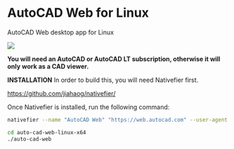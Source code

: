 # AutoCAD Web for Linux
AutoCAD Web desktop app for Linux

<img src="https://raw.githubusercontent.com/giovannicaligaris/autocad-web-linux/master/Screenshot%20from%202018-11-01%2017.44.34.png">

<b>You will need an AutoCAD or AutoCAD LT subscription, otherwise it will only work as a CAD viewer. </b>


<b>INSTALLATION</b>
In order to build this, you will need Nativefier first.

https://github.com/jiahaog/nativefier/

Once Nativefier is installed, run the following command:

```bash
nativefier --name "AutoCAD Web" "https://web.autocad.com" --user-agent "Mozilla/5.0 (Windows NT 10.0; Win64; x64) AppleWebKit/537.36 (KHTML, like Gecko) Chrome/62.0.3202.94 Safari/537.36" --platform "linux" --internal-urls ".*?\autodesk\.*?"

cd auto-cad-web-linux-x64
./auto-cad-web
```
